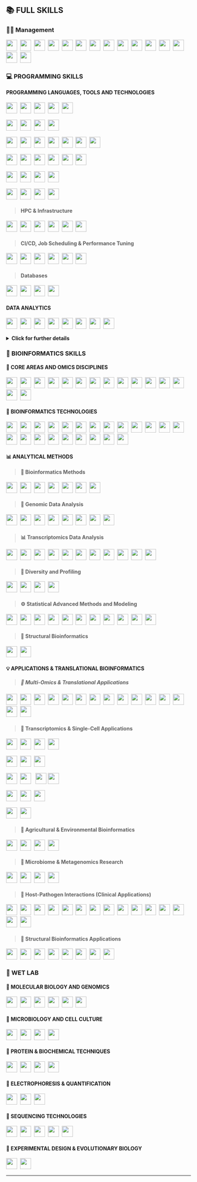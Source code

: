 
## 📚 FULL SKILLS

<!-- MANAGEMENT SKILLS -->
### 👨‍💼 Management
<img src="https://img.shields.io/badge/-Leadership-1CA9C9?style=flat" height="30">&nbsp;
<img src="https://img.shields.io/badge/-Communication-1CA9C9?style=flat" height="30">&nbsp;
<img src="https://img.shields.io/badge/-Teamwork-1CA9C9?style=flat" height="30">&nbsp;
<img src="https://img.shields.io/badge/-Strategic_Thinking-1CA9C9?style=flat" height="30">&nbsp;
<img src="https://img.shields.io/badge/-Agile_Methodologies-1CA9C9?style=flat" height="30">&nbsp;
<img src="https://img.shields.io/badge/-Scrum-1CA9C9?style=flat" height="30">&nbsp;
<img src="https://img.shields.io/badge/-Kanban-1CA9C9?style=flat" height="30">&nbsp;
<img src="https://img.shields.io/badge/-Mentoring-1CA9C9?style=flat" height="30">&nbsp;
<img src="https://img.shields.io/badge/-Team_Building-1CA9C9?style=flat" height="30">&nbsp;
<img src="https://img.shields.io/badge/-Feedback_and_Coaching-1CA9C9?style=flat" height="30">&nbsp;
<img src="https://img.shields.io/badge/-Interpersonal_Skills-1CA9C9?style=flat" height="30">&nbsp;
<img src="https://img.shields.io/badge/-Creativity_and_Innovation-1CA9C9?style=flat" height="30">&nbsp;
<img src="https://img.shields.io/badge/-Adaptability-1CA9C9?style=flat" height="30">&nbsp;
<img src="https://img.shields.io/badge/-Problem_Solving-1CA9C9?style=flat" height="30">&nbsp;
<img src="https://img.shields.io/badge/-Project_Management-1CA9C9?style=flat" height="30">&nbsp;


### 💻 PROGRAMMING SKILLS

#### PROGRAMMING LANGUAGES, TOOLS AND TECHNOLOGIES

<img src="https://img.shields.io/badge/-Python-05122A?style=flat&logo=python" height="30">&nbsp;
<img src="https://img.shields.io/badge/R-05122A?style=flat&logo=r&logoColor=blue&color=0B2C4A" height="30">&nbsp;
<img src="https://img.shields.io/badge/Shell_Script-05122A?style=flat&logo=gnu-bash&logoColor=white" height="30">&nbsp;
<img src="https://img.shields.io/badge/-Perl-05122A?style=flat&logo=perl" height="30">&nbsp;
<img src="https://img.shields.io/badge/-BASH-05122A?style=flat&logo=gnu-bash" height="30">&nbsp;

<img src="https://img.shields.io/badge/-Linux_Systems-005571?style=flat&logo=linux" height="30">&nbsp;
<img src="https://img.shields.io/badge/-Docker-005571?style=flat&logo=docker" height="30">&nbsp;
<img src="https://img.shields.io/badge/-Snakemake-005571?style=flat" height="30">&nbsp;
<img src="https://img.shields.io/badge/-Nextflow-005571?style=flat" height="30">&nbsp;

<img src="https://img.shields.io/badge/VIM-109989.svg?&style=flat&logo=vim&logoColor=white" height="30">&nbsp;
<img src="https://img.shields.io/badge/fastapi-109989?style=flat&logo=FASTAPI&logoColor=white" height="30">&nbsp;
<img src="https://img.shields.io/badge/-Git_&_Version_Control-109989?style=flat&logo=git" height="30">&nbsp;
<img src="https://img.shields.io/badge/-Jupyter_Notebooks-109989?style=flat&logo=jupyter" height="30">&nbsp;
<img src="https://img.shields.io/badge/-RMarkdown-109989?style=flat" height="30">&nbsp;
<img src="https://img.shields.io/badge/-Regular_Expressions-109989?style=flat" height="30">&nbsp;
<img src="https://img.shields.io/badge/-Markdown_&_LaTeX_for_Docs-109989?style=flat" height="30">&nbsp;

<img src="https://img.shields.io/badge/Jupyter-44A833.svg?&style=flat&logo=Jupyter&logoColor=white" height="30">&nbsp;
<img src="https://img.shields.io/badge/conda-44A833.svg?&style=flat&logo=anaconda&logoColor=white" height="30">&nbsp;
<img src="https://img.shields.io/badge/-Conda/Virtualenv-44A833?style=flat" height="30">&nbsp;
<img src="https://img.shields.io/badge/-Poetry-44A833?style=flat&logo=python&logoColor=white" height="30">&nbsp;
<img src="https://img.shields.io/badge/RStudio-44A833?style=flat&logo=RStudio&logoColor=white" height="30">&nbsp;
<img src="https://img.shields.io/badge/Visual_Studio_Code-44A833?style=flat&logo=visual%20studio%20code&logoColor=white" height="30">&nbsp;

<img src="https://img.shields.io/badge/-Software_Development-092E20?style=flat" height="30">&nbsp;
<img src="https://img.shields.io/badge/Django-092E20?style=flat&logo=django&logoColor=white" height="30">&nbsp;
<img src="https://img.shields.io/badge/Flask-092E20?style=flat&logo=flask&logoColor=white" height="30">&nbsp;
<img src="https://img.shields.io/badge/-R_Shiny-092E20?style=flat&logo=r" height="30">&nbsp;

<img src="https://img.shields.io/badge/Amazon_AWS-232F3E?style=flat&logo=amazon-aws&logoColor=white" height="30">&nbsp;
<img src="https://img.shields.io/badge/-AWS,_GCP,_Azure-232F3E?style=flat" height="30">&nbsp;
<img src="https://img.shields.io/badge/-Cloud_Computing-232F3E?style=flat" height="30">&nbsp;
<img src="https://img.shields.io/badge/-Virtualization_(VirtualBox,_VMWare)-232F3E?style=flat" height="30">&nbsp;

> #### HPC & Infrastructure

<img src="https://img.shields.io/badge/-HPC-87CEFA?style=flat" height="30">&nbsp;
<img src="https://img.shields.io/badge/-Sys_Administration-87CEFA?style=flat" height="30">&nbsp;
<img src="https://img.shields.io/badge/-Cluster_and_Server_Design-87CEFA?style=flat" height="30">&nbsp;
<img src="https://img.shields.io/badge/-Hardware_Knowledge-87CEFA?style=flat" height="30">&nbsp;
<img src="https://img.shields.io/badge/-Backup_and_Disaster_Recovery-87CEFA?style=flat" height="30">&nbsp;
<img src="https://img.shields.io/badge/-Security_&_Permissions_Management-87CEFA?style=flat" height="30">&nbsp;

> #### CI/CD, Job Scheduling & Performance Tuning

<img src="https://img.shields.io/badge/-Shell_Scripting_for_Maintenance-1E90E8?style=flat" height="30">&nbsp;
<img src="https://img.shields.io/badge/-CI/CD_(GitHub_Actions,_GitLab_CI)-1E90E8?style=flat" height="30">&nbsp;
<img src="https://img.shields.io/badge/-Big_Data_Pipelines-1E90E8?style=flat" height="30">&nbsp;
<img src="https://img.shields.io/badge/-Load_Balancing_&_Parallel_Processing-1E90E8?style=flat" height="30">&nbsp;
<img src="https://img.shields.io/badge/-Job_Scheduling_(SLURM,_PBS)-1E90E8?style=flat" height="30">&nbsp;
<img src="https://img.shields.io/badge/-Pipeline_Profiling_&_Optimization-1E90E8?style=flat" height="30">&nbsp;

> #### Databases

<img src="https://img.shields.io/badge/MySQL-316192?style=flat&logo=mysql&logoColor=white" height="30">&nbsp;
<img src="https://img.shields.io/badge/-SQlite-316192?style=flat&logo=sqlite&logoColor=A8B9CC" height="30">&nbsp;
<img src="https://img.shields.io/badge/PostgreSQL-316192?style=flat&logo=postgresql&logoColor=green" height="30">&nbsp;
<img src="https://img.shields.io/badge/-SQL-316192?style=flat&logo=sqlite" height="30">&nbsp;

#### DATA ANALYTICS

<img src="https://img.shields.io/badge/-R-F37626?style=flat&logo=r&logoColor=white" height="30">&nbsp;
<img src="https://img.shields.io/badge/-Python-F37626?style=flat&logo=python&logoColor=white" height="30">&nbsp;
<img src="https://img.shields.io/badge/-SQL-F37626?style=flat&logo=sqlite&logoColor=white" height="30">&nbsp;
<img src="https://img.shields.io/badge/-Excel-F37626?style=flat&logo=microsoft-excel&logoColor=white" height="30">&nbsp;
<img src="https://img.shields.io/badge/-Tableau-F37626?style=flat&logo=tableau&logoColor=white" height="30">&nbsp;
<img src="https://img.shields.io/badge/-Power_BI-F37626?style=flat&logo=microsoft-powerbi&logoColor=white" height="30">&nbsp;
<img src="https://img.shields.io/badge/-Machine_Learning-F37626?style=flat" height="30">&nbsp;
<img src="https://img.shields.io/badge/-Jupyter_Notebooks-F37626?style=flat&logo=jupyter&logoColor=white" height="30">&nbsp;

<details>
  <summary><strong>Click for further details</strong></summary>

<img src="https://img.shields.io/badge/-tidyverse-635CA1?style=flat&logo=r&logoColor=white" height="20"> &nbsp;
<img src="https://img.shields.io/badge/-dplyr-1E90FF?style=flat&logo=r&logoColor=white" height="20"> &nbsp;
<img src="https://img.shields.io/badge/-ggplot2-0099C9?style=flat&logo=r&logoColor=white" height="20"> &nbsp;
<img src="https://img.shields.io/badge/-tidyr-00CED1?style=flat&logo=r&logoColor=white" height="20"> &nbsp;
<img src="https://img.shields.io/badge/-readr-4682B4?style=flat&logo=r&logoColor=white" height="20"> &nbsp;
<img src="https://img.shields.io/badge/-forcats-4169E1?style=flat&logo=r&logoColor=white" height="20"> &nbsp;
<img src="https://img.shields.io/badge/-lubridate-5F9EA0?style=flat&logo=r&logoColor=white" height="20"> &nbsp;
<img src="https://img.shields.io/badge/-stringr-4B0082?style=flat&logo=r&logoColor=white" height="20"> &nbsp;
<img src="https://img.shields.io/badge/-data.table-FFD700?style=flat&logo=r&logoColor=black" height="20"> &nbsp;
<img src="https://img.shields.io/badge/-plotly-F44747?style=flat&logo=plotly&logoColor=white" height="20"> &nbsp;
<img src="https://img.shields.io/badge/-shiny-FF69B4?style=flat&logo=r&logoColor=white" height="20"> &nbsp;
<img src="https://img.shields.io/badge/-caret-FF8C00?style=flat&logo=r&logoColor=white" height="20"> &nbsp;
<img src="https://img.shields.io/badge/-randomForest-228B22?style=flat&logo=r&logoColor=white" height="20"> &nbsp;
<img src="https://img.shields.io/badge/-survival-DC143C?style=flat&logo=r&logoColor=white" height="20"> &nbsp;
<img src="https://img.shields.io/badge/-ggpubr-8A2BE2?style=flat&logo=r&logoColor=white" height="20"> &nbsp;
<img src="https://img.shields.io/badge/-pandas-150458?style=flat&logo=pandas&logoColor=white" height="20">&nbsp;
<img src="https://img.shields.io/badge/-NumPy-013243?style=flat&logo=numpy&logoColor=white" height="20">&nbsp;
<img src="https://img.shields.io/badge/-Matplotlib-11557C?style=flat&logo=plotly&logoColor=white" height="20">&nbsp; 
<img src="https://img.shields.io/badge/-Seaborn-3D3D3D?style=flat&logo=python&logoColor=white" height="20">&nbsp;
<img src="https://img.shields.io/badge/-SciPy-8CAAE6?style=flat&logo=scipy&logoColor=white" height="20">&nbsp;
<img src="https://img.shields.io/badge/-Statsmodels-888888?style=flat&logo=python&logoColor=white" height="20">&nbsp;
<img src="https://img.shields.io/badge/-Plotly-3F4F75?style=flat&logo=plotly&logoColor=white" height="20">&nbsp;
<img src="https://img.shields.io/badge/-Altair-FF4C4C?style=flat&logo=python&logoColor=white" height="20">&nbsp;
<img src="https://img.shields.io/badge/-Scikit--learn-F7931E?style=flat&logo=scikit-learn&logoColor=white" height="20">&nbsp;
<img src="https://img.shields.io/badge/-XGBoost-FF6600?style=flat&logo=python&logoColor=white" height="20">&nbsp;
<img src="https://img.shields.io/badge/-LightGBM-9ACD32?style=flat&logo=python&logoColor=white" height="20">&nbsp;

</details>

### 🧬 BIOINFORMATICS SKILLS

#### 🧬 CORE AREAS AND OMICS DISCIPLINES

<img src="https://img.shields.io/badge/-Genomics-FFA500?style=flat" height="30">&nbsp;
<img src="https://img.shields.io/badge/-Transcriptomics-F4A460?style=flat" height="30">&nbsp;
<img src="https://img.shields.io/badge/-Single_Cell-FFB6C1?style=flat" height="30">&nbsp;
<img src="https://img.shields.io/badge/-Spatial_RNASeq-DB7093?style=flat" height="30">&nbsp;
<img src="https://img.shields.io/badge/-Proteomics-DA70D6?style=flat" height="30">&nbsp;
<img src="https://img.shields.io/badge/-Metabolomics-DB7093?style=flat" height="30">&nbsp;
<img src="https://img.shields.io/badge/-ChIP_Seq/ATAC_Seq-4682B4?style=flat" height="30">&nbsp;
<img src="https://img.shields.io/badge/-Epigenomics-BC8F8F?style=flat" height="30">&nbsp;
<img src="https://img.shields.io/badge/-Multiomics_Analysis-D8BFD8?style=flat" height="30">&nbsp;
<img src="https://img.shields.io/badge/-Metagenomics-6495ED?style=flat" height="30">&nbsp;
<img src="https://img.shields.io/badge/-Comparative_Genomics-5F9EA0?style=flat" height="30">&nbsp;
<img src="https://img.shields.io/badge/-Ancient_DNA-1E90FF?style=flat" height="30">&nbsp;
<img src="https://img.shields.io/badge/-Lipidomics-FF69B4?style=flat" height="30">&nbsp;
<img src="https://img.shields.io/badge/-Glycomics-BC8F8F?style=flat" height="30">&nbsp;
<img src="https://img.shields.io/badge/-Structural_Bioinformatics-00CED1?style=flat" height="30">&nbsp;


#### 🔬 BIOINFORMATICS TECHNOLOGIES

<img src="https://img.shields.io/badge/-NGS-FF8C00?style=flat" height="30">&nbsp;
<img src="https://img.shields.io/badge/-De_novo_Assembly-00BFFF?style=flat" height="30">&nbsp;
<img src="https://img.shields.io/badge/-CRISPR--Cas-20B2AA?style=flat" height="30">&nbsp;
<img src="https://img.shields.io/badge/-Database_Management-5F9EA0?style=flat" height="30">&nbsp;
<img src="https://img.shields.io/badge/-Genome_Annotation-00FA9A?style=flat" height="30">&nbsp;
<img src="https://img.shields.io/badge/-Genome_Browsers-20B2AA?style=flat" height="30">&nbsp;
<img src="https://img.shields.io/badge/-Variant_Calling-8B0000?style=flat" height="30">&nbsp;
<img src="https://img.shields.io/badge/-Genetic_Variants_analysis-9932CC?style=flat" height="30">&nbsp;
<img src="https://img.shields.io/badge/-Haplotype_Analysis-CD5C5C?style=flat" height="30">&nbsp;
<img src="https://img.shields.io/badge/-eQTL_Analysis-DC143C?style=flat" height="30">&nbsp;
<img src="https://img.shields.io/badge/-RNA--Seq_Analysis-BA55D3?style=flat" height="30">&nbsp;
<img src="https://img.shields.io/badge/-Gene_Fusion_Detection-DC143C?style=flat" height="30">&nbsp;
<img src="https://img.shields.io/badge/-CNV_Analysis-8A2BE2?style=flat" height="30">&nbsp;
<img src="https://img.shields.io/badge/-Metabolic_Pathway_Analysis-FFB6C1?style=flat" height="30">&nbsp;
<img src="https://img.shields.io/badge/-Long_Read_Technologies-BC8F8F?style=flat" height="30">&nbsp;
<img src="https://img.shields.io/badge/-Expression_Profile_Analysis-1E90FF?style=flat" height="30">&nbsp;
<img src="https://img.shields.io/badge/-Differential_Expression_Analysis-FF6347?style=flat" height="30">&nbsp;
<img src="https://img.shields.io/badge/-Functional_Enrichment_Analysis-DAA520?style=flat" height="30">&nbsp;
<img src="https://img.shields.io/badge/-Biodiversity_and_Abundance_Analysis-32CD32?style=flat" height="30">&nbsp;
<img src="https://img.shields.io/badge/-ncRNA_and_microRNA_Analysis-BA55D3?style=flat" height="30">&nbsp;
<img src="https://img.shields.io/badge/-microRNA_Target_Prediction-9370DB?style=flat" height="30">&nbsp;
<img src="https://img.shields.io/badge/-Pattern_Analysis-FF8C00?style=flat" height="30">&nbsp;


#### 📊 ANALYTICAL METHODS

> #### 🔬 **Bioinformatics Methods**

<img src="https://img.shields.io/badge/-Statistical_Analysis-BDB76B?style=flat" height="30">&nbsp;
<img src="https://img.shields.io/badge/-Machine_Learning-BDB76B?style=flat" height="30">&nbsp;
<img src="https://img.shields.io/badge/-Data_Visualization-BDB76B?style=flat" height="30">&nbsp;
<img src="https://img.shields.io/badge/-Systems_Biology-BDB76B?style=flat" height="30">&nbsp;
<img src="https://img.shields.io/badge/-Phylogenetics-BDB76B?style=flat" height="30">&nbsp;
<img src="https://img.shields.io/badge/-Clustering_Analysis-BDB76B?style=flat" height="30">&nbsp;
<img src="https://img.shields.io/badge/-Dimensionality_Reduction-BDB76B?style=flat" height="30">&nbsp;

> #### 🧬 **Genomic Data Analysis**

<img src="https://img.shields.io/badge/-GWAS/Burden_Tests-6A5ACD?style=flat" height="30">&nbsp;
<img src="https://img.shields.io/badge/-Statistical_Modeling-6A5ACD?style=flat" height="30">&nbsp;
<img src="https://img.shields.io/badge/-Read_Mapping-6A5ACD?style=flat" height="30">&nbsp;
<img src="https://img.shields.io/badge/-Sequence_Alignment-6A5ACD?style=flat" height="30">&nbsp;
<img src="https://img.shields.io/badge/-Functional_Enrichment-6A5ACD?style=flat" height="30">&nbsp;
<img src="https://img.shields.io/badge/-De_Novo_and_Reference_Based_Assembly-6A5ACD?style=flat" height="30">&nbsp;
<img src="https://img.shields.io/badge/-Copy_Number_Variation_(CNV)_Detection-6A5ACD?style=flat" height="30">&nbsp;
<img src="https://img.shields.io/badge/-Mutational_Signature_Analysis-6A5ACD?style=flat" height="30">&nbsp;

> #### 📊 **Transcriptomics Data Analysis**

<img src="https://img.shields.io/badge/-Time--series_Expression_Analysis-BA55D3?style=flat" height="30">&nbsp;
<img src="https://img.shields.io/badge/-Pseudotime_Inference-BA55D3?style=flat" height="30">&nbsp;
<img src="https://img.shields.io/badge/-Differential_Transcript_Usage_(DTU)-BA55D3?style=flat" height="30">&nbsp;
<img src="https://img.shields.io/badge/-Base_and_Peak_Calling-BA55D3?style=flat" height="30">&nbsp;
<img src="https://img.shields.io/badge/-Allele--specific_Expression_Analysis-BA55D3?style=flat" height="30">&nbsp;
<img src="https://img.shields.io/badge/-Cell_Clustering-BA55D3?style=flat" height="30">&nbsp;
<img src="https://img.shields.io/badge/-Trajectory_Inference-BA55D3?style=flat" height="30">&nbsp;
<img src="https://img.shields.io/badge/-Spatial_Transcriptomics_Deconvolution-BA55D3?style=flat" height="30">&nbsp;
<img src="https://img.shields.io/badge/-Gene_Expression_Profiling-BA55D3?style=flat" height="30">&nbsp;
<img src="https://img.shields.io/badge/-Single_Cell_Gene_Expression_Analysis-BA55D3?style=flat" height="30">&nbsp;
<img src="https://img.shields.io/badge/-Single_Cell_Multi_Omics_Integration-BA55D3?style=flat" height="30">&nbsp;

> #### 🌱 **Diversity and Profiling**

<img src="https://img.shields.io/badge/-Alpha_and_Beta_Diversity_Metrics-9ACD32?style=flat" height="30">&nbsp;
<img src="https://img.shields.io/badge/-Shannon_Index,_Bray–Curtis_dissimilarity,_etc.-9ACD32?style=flat" height="30">&nbsp;
<img src="https://img.shields.io/badge/-Taxonomic_&_Functional_Profiling-9ACD32?style=flat" height="30">&nbsp;
<img src="https://img.shields.io/badge/-Ordination_Methods-9ACD32?style=flat" height="30">&nbsp;

> #### ⚙️ **Statistical Advanced Methods and Modeling**

<img src="https://img.shields.io/badge/-Multi--omics_Factor_Analysis_(MOFA)-20B2AA?style=flat" height="30">&nbsp;
<img src="https://img.shields.io/badge/-Canonical_Correlation_Analysis_(CCA)-20B2AA?style=flat" height="30">&nbsp;
<img src="https://img.shields.io/badge/-Similarity_Network_Fusion_(SNF)-20B2AA?style=flat" height="30">&nbsp;
<img src="https://img.shields.io/badge/-Feature_Selection_/_Importance_Ranking-20B2AA?style=flat" height="30">&nbsp;
<img src="https://img.shields.io/badge/-Predictive_Modeling-20B2AA?style=flat" height="30">&nbsp;
<img src="https://img.shields.io/badge/-Autoencoders_/_Deep_Learning_Models-20B2AA?style=flat" height="30">&nbsp;
<img src="https://img.shields.io/badge/-Zero--Inflated_Models-20B2AA?style=flat" height="30">&nbsp;
<img src="https://img.shields.io/badge/-Bayesian_Hierarchical_Models-20B2AA?style=flat" height="30">&nbsp;
<img src="https://img.shields.io/badge/-False_Discovery_Rate_Control-20B2AA?style=flat" height="30">&nbsp;
<img src="https://img.shields.io/badge/-Multivariate_Analysis-20B2AA?style=flat" height="30">&nbsp;
<img src="https://img.shields.io/badge/-Hidden_Markov_Models_(HMMs)-20B2AA?style=flat" height="30">&nbsp;

> #### 🧬 **Structural Bioinformatics**

<img src="https://img.shields.io/badge/-Protein--modelling-DC143C?style=flat" height="30">&nbsp;
<img src="https://img.shields.io/badge/-Protein--ligand_prediction-DC143C?style=flat" height="30">&nbsp;

#### 💡 APPLICATIONS & TRANSLATIONAL BIOINFORMATICS

> ##### 🧬 Multi-Omics & Translational Applications

<img src="https://img.shields.io/badge/-Precision_Medicine-A0522D?style=flat" height="30">&nbsp;
<img src="https://img.shields.io/badge/-Personalized_Therapies-A0522D?style=flat" height="30">&nbsp;
<img src="https://img.shields.io/badge/-Genetic_Variant_Interpretation-A0522D?style=flat" height="30">&nbsp;
<img src="https://img.shields.io/badge/-Clinical_Genomics-A0522D?style=flat" height="30">&nbsp;
<img src="https://img.shields.io/badge/-Cancer_Genomics-A0522D?style=flat" height="30">&nbsp;
<img src="https://img.shields.io/badge/-Disease_Prediction_&_Prognosis-A0522D?style=flat" height="30">&nbsp;
<img src="https://img.shields.io/badge/-Omics_based_Diagnostics-A0522D?style=flat" height="30">&nbsp;
<img src="https://img.shields.io/badge/-Biomarker_Discovery-A0522D?style=flat" height="30">&nbsp;
<img src="https://img.shields.io/badge/-Pharmacogenomics-A0522D?style=flat" height="30">&nbsp;
<img src="https://img.shields.io/badge/-Gene_Therapy_Strategies-A0522D?style=flat" height="30">&nbsp;
<img src="https://img.shields.io/badge/-Epidemiological_Genomics-A0522D?style=flat" height="30">&nbsp;
<img src="https://img.shields.io/badge/-Biodiversity_Assessment-A0522D?style=flat" height="30">&nbsp;
<img src="https://img.shields.io/badge/-Metabolic_Engineering-A0522D?style=flat" height="30">&nbsp;
<img src="https://img.shields.io/badge/-Ancient_DNA-A0522D?style=flat" height="30">&nbsp;
<img src="https://img.shields.io/badge/-CRISPR--Cas_Design-A0522D?style=flat" height="30">&nbsp;

> #### 🧫 Transcriptomics & Single-Cell Applications

<!-- Cellular & Tissue Profiling -->

<img src="https://img.shields.io/badge/-Cell_Type_Identification_in_Tissues-8A2BE2?style=flat" height="30">&nbsp;
<img src="https://img.shields.io/badge/-Immune_Cell_Profiling_in_Single_Cell_Data-8A2BE2?style=flat" height="30">&nbsp;
<img src="https://img.shields.io/badge/-Tumor_Heterogeneity_Assessment-8A2BE2?style=flat" height="30">&nbsp;
<img src="https://img.shields.io/badge/-Spatial_Transcriptomics_for_Tumor_Microenvironments-8A2BE2?style=flat" height="30">&nbsp;

<!-- Gene Expression Analysis -->

<img src="https://img.shields.io/badge/-Gene_Expression_Profiling-3CB371?style=flat" height="30">&nbsp;
<img src="https://img.shields.io/badge/-Single_Cell_Gene_Expression_Analysis-3CB371?style=flat" height="30">&nbsp;
<img src="https://img.shields.io/badge/-Time_Series_Transcriptomics_for_Disease_Models-3CB371?style=flat" height="30">&nbsp;

<!--Disease & Clinical Applications -->

<img src="https://img.shields.io/badge/-Transcriptomic_Biomarker_Discovery-FF8C00?style=flat" height="30">&nbsp;
<img src="https://img.shields.io/badge/-Differential_Transcript_Usage_in_Disease-FF8C00?style=flat" height="30"> &nbsp;
<img src="https://img.shields.io/badge/-Transcriptomics_in_Precision_Oncology-FF8C00?style=flat" height="30">
<img src="https://img.shields.io/badge/-Drug_Response_Prediction_via_Transcriptomics-FF8C00?style=flat" height="30"> &nbsp;

<!-- Developmental & Dynamic Analysis -->

<img src="https://img.shields.io/badge/-Pseudotime_Analysis_in_Development-8B0000?style=flat" height="30">&nbsp;
<img src="https://img.shields.io/badge/-Cell_State_Transition_Tracking-8B0000?style=flat" height="30">&nbsp;
<img src="https://img.shields.io/badge/-Lineage_Reconstruction_in_Single_Cell_Data-8B0000?style=flat" height="30"> &nbsp;

<!--Systems Biology & Integration -->

<img src="https://img.shields.io/badge/-Single_Cell_Multi_Omics_Integration-00BFFF?style=flat" height="30">&nbsp;
<img src="https://img.shields.io/badge/-Pathway_Level_Transcriptomic_Signature_Analysis-00BFFF?style=flat" height="30">&nbsp; 


> #### 🌱 Agricultural & Environmental Bioinformatics

<img src="https://img.shields.io/badge/-Agrigenomics-008080?style=flat" height="30">&nbsp;
<img src="https://img.shields.io/badge/-Environmental_Bioinformatics-008080?style=flat" height="30">&nbsp;
<img src="https://img.shields.io/badge/-Biodiversity_Assessment-008080?style=flat" height="30">&nbsp;
<img src="https://img.shields.io/badge/-Metagenomics_for_Ecosystem_Health-008080?style=flat" height="30">&nbsp;

> #### 🦠 Microbiome & Metagenomics Research

<img src="https://img.shields.io/badge/-Microbiome_Research-2F4F4F?style=flat" height="30">&nbsp;
<img src="https://img.shields.io/badge/-Nutrigenomics-2F4F4F?style=flat" height="30">&nbsp;
<img src="https://img.shields.io/badge/-Forensic_Bioinformatics-2F4F4F?style=flat" height="30">&nbsp;
<img src="https://img.shields.io/badge/-Microbiome_Therapeutics-2F4F4F?style=flat" height="30">&nbsp;

> #### 🦠 Host-Pathogen Interactions (Clinical Applications)

<img src="https://img.shields.io/badge/-Infectious_Disease_Genomics-DC143C?style=flat" height="30">&nbsp;
<img src="https://img.shields.io/badge/-Host_Pathogen_Interactions-DC143C?style=flat" height="30">&nbsp;
<img src="https://img.shields.io/badge/-Pathogen_Genomic_Analysis-DC143C?style=flat" height="30">&nbsp;
<img src="https://img.shields.io/badge/-Antibiotic_Resistance_Genomics-DC143C?style=flat" height="30">&nbsp;
<img src="https://img.shields.io/badge/-Pathogen_Variant_Analysis-DC143C?style=flat" height="30">&nbsp;
<img src="https://img.shields.io/badge/-Host_Immune_Response_Modeling-DC143C?style=flat" height="30">&nbsp;
<img src="https://img.shields.io/badge/-Pathogen_Typing_and_Identification-DC143C?style=flat" height="30">&nbsp;
<img src="https://img.shields.io/badge/-Infectious_Disease_Epidemiology-DC143C?style=flat" height="30">&nbsp;
<img src="https://img.shields.io/badge/-Antimicrobial_Resistance_Profiling-DC143C?style=flat" height="30">&nbsp;
<img src="https://img.shields.io/badge/-Drug_Resistance_Mapping_&_Surveillance-DC143C?style=flat" height="30">&nbsp;
<img src="https://img.shields.io/badge/-Pathogen_Host_Interaction_Networks-DC143C?style=flat" height="30">&nbsp;
<img src="https://img.shields.io/badge/-Microbiome_Impact_on_Infectious_Diseases-DC143C?style=flat" height="30">&nbsp;
<img src="https://img.shields.io/badge/-Virulence_Factor_Discovery-DC143C?style=flat" height="30">&nbsp;
<img src="https://img.shields.io/badge/-Pathogen_Evolution_and_Transmission-DC143C?style=flat" height="30">&nbsp;
<img src="https://img.shields.io/badge/-Pathogen_Surveillance-DC143C?style=flat" height="30">&nbsp;

> #### 🧱 Structural Bioinformatics Applications

<img src="https://img.shields.io/badge/-Protein_Protein_Interaction_Prediction-7B68EE?style=flat" height="30">&nbsp;
<img src="https://img.shields.io/badge/-Drug_Discovery_through_Structural_Bioinformatics-7B68EE?style=flat" height="30">&nbsp;
<img src="https://img.shields.io/badge/-Protein_Structure_Based_Drug_Design-7B68EE?style=flat" height="30">&nbsp;
<img src="https://img.shields.io/badge/-Molecular_Dynamics_Simulations_in_Drug_Design-7B68EE?style=flat" height="30">&nbsp;
<img src="https://img.shields.io/badge/-Structural_Variants_and_Disease_Association-7B68EE?style=flat" height="30">&nbsp;
<img src="https://img.shields.io/badge/-Antibody_Engineering-7B68EE?style=flat" height="30">&nbsp;
<img src="https://img.shields.io/badge/-Structural_Genomics-7B68EE?style=flat" height="30">&nbsp;
<img src="https://img.shields.io/badge/-Drug_Repurposing-7B68EE?style=flat" height="30">&nbsp;


<!-- WET LAB -->
### 🧪 WET LAB

#### 🧬 MOLECULAR BIOLOGY AND GENOMICS

<img src="https://img.shields.io/badge/-Molecular_Biology-FF69B4?style=flat" height="30">&nbsp;
<img src="https://img.shields.io/badge/-Genetic_Engineering-FF69B4?style=flat" height="30">&nbsp;
<img src="https://img.shields.io/badge/-PCR-FF69B4?style=flat" height="30">&nbsp;
<img src="https://img.shields.io/badge/-DNA/RNA_Purification-FF69B4?style=flat" height="30">&nbsp;
<img src="https://img.shields.io/badge/-Gene_Expression_Analysis-FF69B4?style=flat" height="30">&nbsp;
<img src="https://img.shields.io/badge/-cDNA_Synthesis-FF69B4?style=flat" height="30">&nbsp;

#### 🧫 MICROBIOLOGY AND CELL CULTURE

<img src="https://img.shields.io/badge/-Microbiology-800080?style=flat" height="30">&nbsp;
<img src="https://img.shields.io/badge/-Cell_Biology-800080?style=flat" height="30">&nbsp;
<img src="https://img.shields.io/badge/-Cell_Culture-800080?style=flat" height="30">&nbsp;
<img src="https://img.shields.io/badge/-Sterile_Techniques-800080?style=flat" height="30">&nbsp; 

#### 🧪 PROTEIN & BIOCHEMICAL TECHNIQUES

<img src="https://img.shields.io/badge/-Proteins_Purification-DDA0DD?style=flat" height="30">&nbsp;
<img src="https://img.shields.io/badge/-SDS--PAGE-DDA0DD?style=flat" height="30">&nbsp;
<img src="https://img.shields.io/badge/-Western_Blot-DDA0DD?style=flat" height="30">&nbsp;
<img src="https://img.shields.io/badge/-Spectrophotometry-DDA0DD?style=flat" height="30">&nbsp; 

#### 🔬 ELECTROPHORESIS & QUANTIFICATION

<img src="https://img.shields.io/badge/-Electrophoresis-C71585?style=flat" height="30">&nbsp;
<img src="https://img.shields.io/badge/-Quantitative_methods-C71585?style=flat" height="30">&nbsp;
<img src="https://img.shields.io/badge/-Gel_Documentation-C71585?style=flat" height="30">&nbsp; 

#### 🧬 SEQUENCING TECHNOLOGIES

<img src="https://img.shields.io/badge/-NGS_Technologies-FF6347?style=flat" height="30">&nbsp;
<img src="https://img.shields.io/badge/-Illumina-FF6347?style=flat" height="30">&nbsp;
<img src="https://img.shields.io/badge/-Nanopore-FF6347?style=flat" height="30">&nbsp;
<img src="https://img.shields.io/badge/-PacBio-FF6347?style=flat" height="30">&nbsp;
<img src="https://img.shields.io/badge/-Sanger-FF6347?style=flat" height="30"> 

#### 🔬 EXPERIMENTAL DESIGN & EVOLUTIONARY BIOLOGY

<img src="https://img.shields.io/badge/-Experiments_Design-FF1493?style=flat" height="30">&nbsp;
<img src="https://img.shields.io/badge/-Evolutionary_Biology-FF1493?style=flat" height="30"> &nbsp;

---
